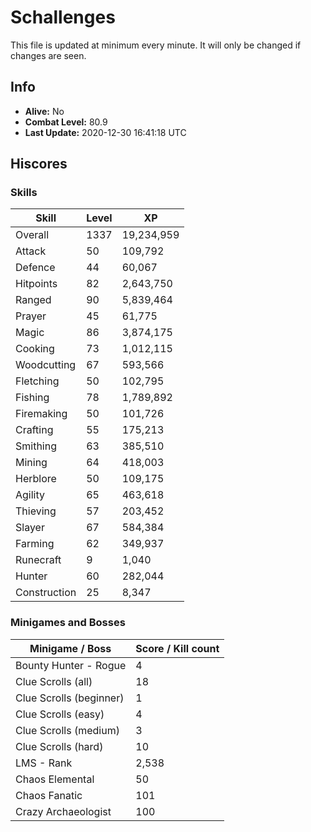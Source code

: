 # Schallenges

This file is updated at minimum every minute. It will only be changed if changes are seen.

## Info

 - **Alive:** No
 - **Combat Level:** 80.9
 - **Last Update:** 2020-12-30 16:41:18 UTC

## Hiscores

### Skills

| Skill | Level | XP |
|--|--|--|
| Overall | 1337 | 19,234,959 |
| Attack | 50 | 109,792 |
| Defence | 44 | 60,067 |
| Hitpoints | 82 | 2,643,750 |
| Ranged | 90 | 5,839,464 |
| Prayer | 45 | 61,775 |
| Magic | 86 | 3,874,175 |
| Cooking | 73 | 1,012,115 |
| Woodcutting | 67 | 593,566 |
| Fletching | 50 | 102,795 |
| Fishing | 78 | 1,789,892 |
| Firemaking | 50 | 101,726 |
| Crafting | 55 | 175,213 |
| Smithing | 63 | 385,510 |
| Mining | 64 | 418,003 |
| Herblore | 50 | 109,175 |
| Agility | 65 | 463,618 |
| Thieving | 57 | 203,452 |
| Slayer | 67 | 584,384 |
| Farming | 62 | 349,937 |
| Runecraft | 9 | 1,040 |
| Hunter | 60 | 282,044 |
| Construction | 25 | 8,347 |

### Minigames and Bosses

| Minigame / Boss | Score / Kill count |
|--|--|
| Bounty Hunter - Rogue | 4 |
| Clue Scrolls (all) | 18 |
| Clue Scrolls (beginner) | 1 |
| Clue Scrolls (easy) | 4 |
| Clue Scrolls (medium) | 3 |
| Clue Scrolls (hard) | 10 |
| LMS - Rank | 2,538 |
| Chaos Elemental | 50 |
| Chaos Fanatic | 101 |
| Crazy Archaeologist | 100 |
